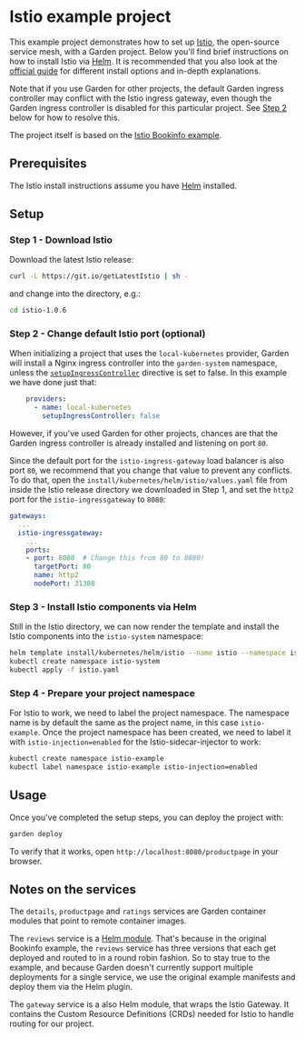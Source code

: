 # Istio example project

This example project demonstrates how to set up [Istio](https://istio.io/), the open-source service mesh, with a Garden project. Below you'll find brief instructions on how to install Istio via [Helm](https://helm.sh). It is recommended that you also look at the [official guide](https://istio.io/docs/setup/getting-started/) for different install options and in-depth explanations.

Note that if you use Garden for other projects, the default Garden ingress controller may conflict with the Istio ingress gateway, even though the Garden ingress controller is disabled for this particular project. See [Step 2](#step-2---change-default-istio-port-optional) below for how to resolve this.

The project itself is based on the [Istio Bookinfo example](https://istio.io/docs/examples/bookinfo/).

## Prerequisites

The Istio install instructions assume you have [Helm](https://github.com/helm/helm#install) installed.

## Setup

### Step 1 - Download Istio

Download the latest Istio release:

```sh
curl -L https://git.io/getLatestIstio | sh -
```

and change into the directory, e.g.:

```sh
cd istio-1.0.6
```

### Step 2 - Change default Istio port (optional)

When initializing a project that uses the `local-kubernetes` provider, Garden will install a Nginx ingress controller into the `garden-system` namespace, unless the [`setupIngressController`](https://docs.garden.io/reference/providers/local-kubernetes#project-environments-providers-setupingresscontroller) directive is set to false. In this example we have done just that:

```yaml
    providers:
      - name: local-kubernetes
        setupIngressController: false
```

However, if you've used Garden for other projects, chances are that the Garden ingress controller is already installed and listening on port `80`.

Since the default port for the `istio-ingress-gateway` load balancer is also port `80`, we recommend that you change that value to prevent any conflicts. To do that, open the `install/kubernetes/helm/istio/values.yaml` file from inside the Istio release directory we downloaded in Step 1, and set the `http2` port for the `istio-ingressgateway` to `8080`:

```yaml
gateways:
  ...
  istio-ingressgateway:
    ...
    ports:
    - port: 8080  # Change this from 80 to 8080!
      targetPort: 80
      name: http2
      nodePort: 31380
```

### Step 3 - Install Istio components via Helm

Still in the Istio directory, we can now render the template and install the Istio components into the `istio-system` namespace:

```sh
helm template install/kubernetes/helm/istio --name istio --namespace istio-system > istio.yaml
kubectl create namespace istio-system
kubectl apply -f istio.yaml
```

### Step 4 - Prepare your project namespace

For Istio to work, we need to label the project namespace. The namespace name is by default the same as the project name, in this case `istio-example`.
Once the project namespace has been created, we need to label it with `istio-injection=enabled` for the Istio-sidecar-injector to work:

```sh
kubectl create namespace istio-example
kubectl label namespace istio-example istio-injection=enabled
```

## Usage

Once you've completed the setup steps, you can deploy the project with:

```sh
garden deploy
```

To verify that it works, open `http://localhost:8080/productpage` in your browser.

## Notes on the services

The `details`, `productpage` and `ratings` services are Garden container modules that point to remote container images.

The `reviews` service is a [Helm module](https://docs.garden.io/reference/module-types/helm). That's because in the original Bookinfo example, the `reviews` service has three versions that each get deployed and routed to in a round robin fashion. So to stay true to the example, and because Garden doesn't currently support multiple deployments for a single service, we use the original example manifests and deploy them via the Helm plugin.

The `gateway` service is a also Helm module, that wraps the Istio Gateway. It contains the Custom Resource Definitions (CRDs) needed for Istio to handle routing for our project.
